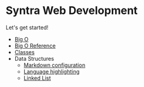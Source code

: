 # Syntra Web Development

Let's get started!

- [Big O](lessons/big-o.md)
- [Big O Reference](lessons/big-o-reference.md)
- [Classes](lessons/classes.md)
- Data Structures
  - [Markdown configuration](markdown.md)
  - [Language highlighting](language-highlight.md)
  - [Linked List](lessons/linkedlist.md)
